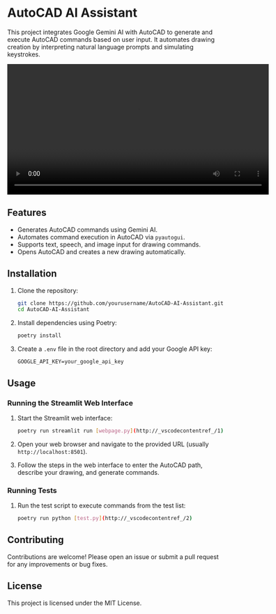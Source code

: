 # AutoCAD AI Assistant

This project integrates Google Gemini AI with AutoCAD to generate and execute AutoCAD commands based on user input. It automates drawing creation by interpreting natural language prompts and simulating keystrokes.

<video width="600" controls loop>
  <source src="./media/Video Project 1.mp4" type="video/mp4">
  Your browser does not support the video tag.
</video>

## Features

- Generates AutoCAD commands using Gemini AI.
- Automates command execution in AutoCAD via `pyautogui`.
- Supports text, speech, and image input for drawing commands.
- Opens AutoCAD and creates a new drawing automatically.

## Installation

1. Clone the repository:
    ```sh
    git clone https://github.com/yourusername/AutoCAD-AI-Assistant.git
    cd AutoCAD-AI-Assistant
    ```

2. Install dependencies using Poetry:
    ```sh
    poetry install
    ```

3. Create a `.env` file in the root directory and add your Google API key:
    ```
    GOOGLE_API_KEY=your_google_api_key
    ```

## Usage

### Running the Streamlit Web Interface

1. Start the Streamlit web interface:
    ```sh
    poetry run streamlit run [webpage.py](http://_vscodecontentref_/1)
    ```

2. Open your web browser and navigate to the provided URL (usually `http://localhost:8501`).

3. Follow the steps in the web interface to enter the AutoCAD path, describe your drawing, and generate commands.

### Running Tests

1. Run the test script to execute commands from the test list:
    ```sh
    poetry run python [test.py](http://_vscodecontentref_/2)
    ```


## Contributing

Contributions are welcome! Please open an issue or submit a pull request for any improvements or bug fixes.

## License

This project is licensed under the MIT License.